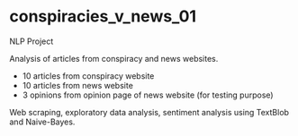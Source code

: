 # conspiracies_v_news_01
NLP Project

Analysis of articles from conspiracy and news websites.
- 10 articles from conspiracy website
- 10 articles from news website
- 3 opinions from opinion page of news website (for testing purpose)

Web scraping, exploratory data analysis, sentiment analysis using TextBlob and Naive-Bayes.
